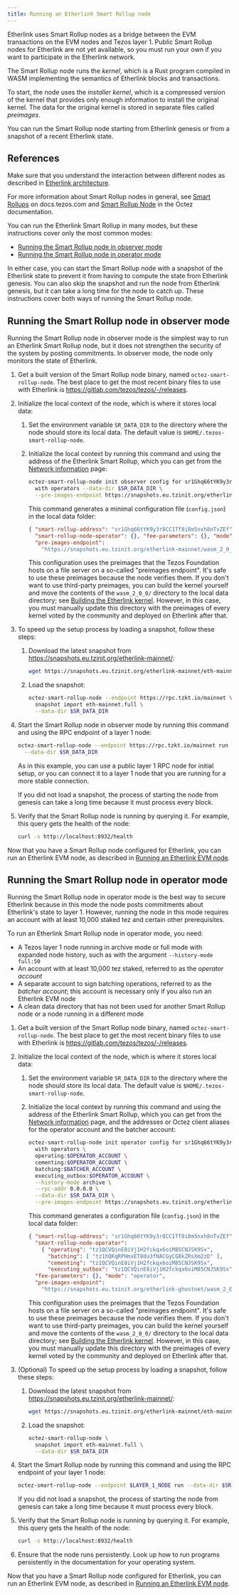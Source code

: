 ```yaml
---
title: Running an Etherlink Smart Rollup node
---
```


Etherlink uses Smart Rollup nodes as a bridge between the EVM transactions on the EVM nodes and Tezos layer 1.
Public Smart Rollup nodes for Etherlink are not yet available, so you must run your own if you want to participate in the Etherlink network.

The Smart Rollup node runs the _kernel_, which is a Rust program compiled in WASM implementing the semantics of Etherlink blocks and transactions.

To start, the node uses the _installer kernel_, which is a compressed version of the kernel that provides only enough information to install the original kernel.
The data for the original kernel is stored in separate files called _preimages_.

You can run the Smart Rollup node starting from Etherlink genesis or from a snapshot of a recent Etherlink state.

## References

Make sure that you understand the interaction between different nodes as described in [Etherlink architecture](/network/architecture).

For more information about Smart Rollup nodes in general, see [Smart Rollups](https://docs.tezos.com/architecture/smart-rollups) on docs.tezos.com and [Smart Rollup Node](https://tezos.gitlab.io/shell/smart_rollup_node.html) in the Octez documentation.

You can run the Etherlink Smart Rollup in many modes, but these instructions cover only the most common modes:

- [Running the Smart Rollup node in observer mode](#running-the-smart-rollup-node-in-observer-mode)
- [Running the Smart Rollup node in operator mode](#running-the-smart-rollup-node-in-operator-mode)

In either case, you can start the Smart Rollup node with a snapshot of the Etherlink state to prevent it from having to compute the state from Etherlink genesis.
You can also skip the snapshot and run the node from Etherlink genesis, but it can take a long time for the node to catch up.
These instructions cover both ways of running the Smart Rollup node.

## Running the Smart Rollup node in observer mode

Running the Smart Rollup node in observer mode is the simplest way to run an Etherlink Smart Rollup node, but it does not strengthen the security of the system by posting commitments.
In observer mode, the node only monitors the state of Etherlink.

1. Get a built version of the Smart Rollup node binary, named `octez-smart-rollup-node`.
The best place to get the most recent binary files to use with Etherlink is https://gitlab.com/tezos/tezos/-/releases.

1. Initialize the local context of the node, which is where it stores local data:

   1. Set the environment variable `SR_DATA_DIR` to the directory where the node should store its local data.
   The default value is `$HOME/.tezos-smart-rollup-node`.

   1. Initialize the local context by running this command and using the address of the Etherlink Smart Rollup, which you can get from the [Network information](/get-started/network-information) page:

      ```bash
      octez-smart-rollup-node init observer config for sr1Ghq66tYK9y3r8CC1Tf8i8m5nxh8nTvZEf \
        with operators --data-dir $SR_DATA_DIR \
        --pre-images-endpoint https://snapshots.eu.tzinit.org/etherlink-mainnet/wasm_2_0_0
      ```

      This command generates a minimal configuration file (`config.json`) in the local data folder:

      ```json
      { "smart-rollup-address": "sr1Ghq66tYK9y3r8CC1Tf8i8m5nxh8nTvZEf",
        "smart-rollup-node-operator": {}, "fee-parameters": {}, "mode": "observer",
        "pre-images-endpoint":
          "https://snapshots.eu.tzinit.org/etherlink-mainnet/wasm_2_0_0" }
      ```

      This configuration uses the preimages that the Tezos Foundation hosts on a file server on a so-called "preimages endpoint".
      It's safe to use these preimages because the node verifies them.
      If you don't want to use third-party preimages, you can build the kernel yourself and move the contents of the `wasm_2_0_0/` directory to the local data directory; see [Building the Etherlink kernel](/network/building-kernel).
      However, in this case, you must manually update this directory with the preimages of every kernel voted by the community and deployed on Etherlink after that.

1. To speed up the setup process by loading a snapshot, follow these steps:

   1. Download the latest snapshot from https://snapshots.eu.tzinit.org/etherlink-mainnet/:

      ```bash
      wget https://snapshots.eu.tzinit.org/etherlink-mainnet/eth-mainnet.full
      ```

   1. Load the snapshot:

      ```bash
      octez-smart-rollup-node --endpoint https://rpc.tzkt.io/mainnet \
        snapshot import eth-mainnet.full \
        --data-dir $SR_DATA_DIR
      ```

1. Start the Smart Rollup node in observer mode by running this command and using the RPC endpoint of a layer 1 node:

   ```bash
   octez-smart-rollup-node --endpoint https://rpc.tzkt.io/mainnet run \
     --data-dir $SR_DATA_DIR
   ```

   As in this example, you can use a public layer 1 RPC node for initial setup, or you can connect it to a layer 1 node that you are running for a more stable connection.

   If you did not load a snapshot, the process of starting the node from genesis can take a long time because it must process every block.

1. Verify that the Smart Rollup node is running by querying it.
For example, this query gets the health of the node:

   ```bash
   curl -s http://localhost:8932/health
   ```

Now that you have a Smart Rollup node configured for Etherlink, you can run an Etherlink EVM node, as described in [Running an Etherlink EVM node](/network/evm-nodes).

## Running the Smart Rollup node in operator mode

Running the Smart Rollup node in operator mode is the best way to secure Etherlink because in this mode the node posts commitments about Etherlink's state to layer 1.
However, running the node in this mode requires an account with at least 10,000 staked tez and certain other prerequisites.

To run an Etherlink Smart Rollup node in operator mode, you need:

- A Tezos layer 1 node running in archive mode or full mode with expanded node history, such as with the argument `--history-mode full:50`
- An account with at least 10,000 tez staked, referred to as the _operator account_
- A separate account to sign batching operations, referred to as the _batcher account_; this account is necessary only if you also run an Etherlink EVM node
- A clean data directory that has not been used for another Smart Rollup node or a node running in a different mode

1. Get a built version of the Smart Rollup node binary, named `octez-smart-rollup-node`.
The best place to get the most recent binary files to use with Etherlink is https://gitlab.com/tezos/tezos/-/releases.

1. Initialize the local context of the node, which is where it stores local data:

   1. Set the environment variable `SR_DATA_DIR` to the directory where the node should store its local data.
   The default value is `$HOME/.tezos-smart-rollup-node`.

   1. Initialize the local context by running this command and using the address of the Etherlink Smart Rollup, which you can get from the [Network information](/get-started/network-information) page, and the addresses or Octez client aliases for the operator account and the batcher account:

      ```bash
      octez-smart-rollup-node init operator config for sr1Ghq66tYK9y3r8CC1Tf8i8m5nxh8nTvZEf \
        with operators \
        operating:$OPERATOR_ACCOUNT \
        cementing:$OPERATOR_ACCOUNT \
        batching:$BATCHER_ACCOUNT \
        executing_outbox:$OPERATOR_ACCOUNT \
        --history-mode archive \
        --rpc-addr 0.0.0.0 \
        --data-dir $SR_DATA_DIR \
        --pre-images-endpoint https://snapshots.eu.tzinit.org/etherlink-mainnet/wasm_2_0_0
      ```

      This command generates a configuration file (`config.json`) in the local data folder:

      ```json
      { "smart-rollup-address": "sr1Ghq66tYK9y3r8CC1Tf8i8m5nxh8nTvZEf",
        "smart-rollup-node-operator":
          { "operating": "tz1QCVQinE8iVj1H2fckqx6oiM85CNJSK9Sx",
            "batching": [ "tz1hQKqRPHmxET8du3fNACGyCG8kZRsXm2zD" ],
            "cementing": "tz1QCVQinE8iVj1H2fckqx6oiM85CNJSK9Sx",
            "executing_outbox": "tz1QCVQinE8iVj1H2fckqx6oiM85CNJSK9Sx" },
        "fee-parameters": {}, "mode": "operator",
        "pre-images-endpoint":
          "https://snapshots.eu.tzinit.org/etherlink-ghostnet/wasm_2_0_0" }
      ```

      This configuration uses the preimages that the Tezos Foundation hosts on a file server on a so-called "preimages endpoint".
      It's safe to use these preimages because the node verifies them.
      If you don't want to use third-party preimages, you can build the kernel yourself and move the contents of the `wasm_2_0_0/` directory to the local data directory; see [Building the Etherlink kernel](/network/building-kernel).
      However, in this case, you must manually update this directory with the preimages of every kernel voted by the community and deployed on Etherlink after that.

1. (Optional) To speed up the setup process by loading a snapshot, follow these steps:

   1. Download the latest snapshot from https://snapshots.eu.tzinit.org/etherlink-mainnet/:

      ```bash
      wget https://snapshots.eu.tzinit.org/etherlink-mainnet/eth-mainnet.full
      ```

   1. Load the snapshot:

      ```bash
      octez-smart-rollup-node \
        snapshot import eth-mainnet.full \
        --data-dir $SR_DATA_DIR
      ```

1. Start the Smart Rollup node by running this command and using the RPC endpoint of your layer 1 node:

   ```bash
   octez-smart-rollup-node --endpoint $LAYER_1_NODE run --data-dir $SR_DATA_DIR
   ```

   If you did not load a snapshot, the process of starting the node from genesis can take a long time because it must process every block.

1. Verify that the Smart Rollup node is running by querying it.
For example, this query gets the health of the node:

   ```bash
   curl -s http://localhost:8932/health
   ```

1. Ensure that the node runs persistently.
Look up how to run programs persistently in the documentation for your operating system.

Now that you have a Smart Rollup node configured for Etherlink, you can run an Etherlink EVM node, as described in [Running an Etherlink EVM node](./evm-nodes).

